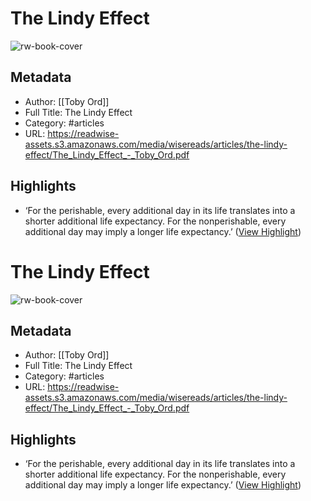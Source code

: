 # The Lindy Effect

![rw-book-cover](https://readwise-assets.s3.amazonaws.com/static/images/article1.be68295a7e40.png)

## Metadata
- Author: [[Toby Ord]]
- Full Title: The Lindy Effect
- Category: #articles
- URL: https://readwise-assets.s3.amazonaws.com/media/wisereads/articles/the-lindy-effect/The_Lindy_Effect_-_Toby_Ord.pdf

## Highlights
- ‘For the perishable, every additional day in its life translates into a shorter additional life expectancy. For the nonperishable, every additional day may imply a longer life expectancy.’ ([View Highlight](https://read.readwise.io/read/01hafjc2rm5wvpzkkcndz2t7m4))
# The Lindy Effect

![rw-book-cover](https://readwise-assets.s3.amazonaws.com/static/images/article1.be68295a7e40.png)

## Metadata
- Author: [[Toby Ord]]
- Full Title: The Lindy Effect
- Category: #articles
- URL: https://readwise-assets.s3.amazonaws.com/media/wisereads/articles/the-lindy-effect/The_Lindy_Effect_-_Toby_Ord.pdf

## Highlights
- ‘For the perishable, every additional day in its life translates into a shorter additional life expectancy. For the nonperishable, every additional day may imply a longer life expectancy.’ ([View Highlight](https://read.readwise.io/read/01hafjc2rm5wvpzkkcndz2t7m4))
